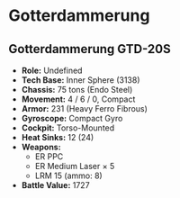 # Gotterdammerung
## Gotterdammerung GTD-20S
- **Role:** Undefined
- **Tech Base:** Inner Sphere (3138)
- **Chassis:** 75 tons (Endo Steel)
- **Movement:** 4 / 6 / 0, Compact
- **Armor:** 231 (Heavy Ferro Fibrous)
- **Gyroscope:** Compact Gyro
- **Cockpit:** Torso-Mounted
- **Heat Sinks:** 12 (24)
- **Weapons:**
  - ER PPC
  - ER Medium Laser × 5
  - LRM 15 (ammo: 8)
- **Battle Value:** 1727

